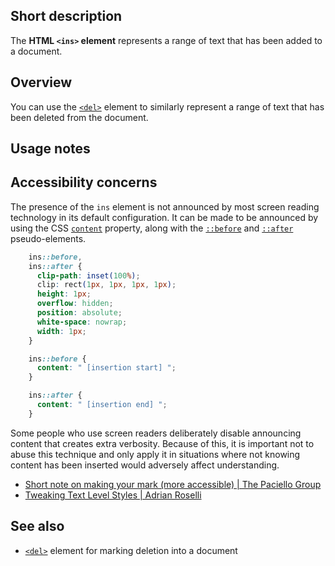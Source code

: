 ## Short description

The **HTML `<ins>` element** represents a range of text that has been
added to a document.

## Overview
You can use the
[`<del>`](/en-US/docs/Web/HTML/Element/del)
element to similarly represent a range of text that has been deleted
from the document.

## Usage notes

## Accessibility concerns
The presence of the `ins` element is not announced by most screen
reading technology in its default configuration. It can be made to be
announced by using the CSS [`content`](/en-US/docs/Web/CSS/content)
property, along with the [`::before`](/en-US/docs/Web/CSS/::before)
and [`::after`](/en-US/docs/Web/CSS/::after) pseudo-elements.

```css
    ins::before,
    ins::after {
      clip-path: inset(100%);
      clip: rect(1px, 1px, 1px, 1px);
      height: 1px;
      overflow: hidden;
      position: absolute;
      white-space: nowrap;
      width: 1px;
    }

    ins::before {
      content: " [insertion start] ";
    }

    ins::after {
      content: " [insertion end] ";
    }
```

Some people who use screen readers deliberately disable announcing
content that creates extra verbosity. Because of this, it is important
not to abuse this technique and only apply it in situations where not
knowing content has been inserted would adversely affect understanding.

- [Short note on making your mark (more accessible) | The Paciello Group](https://developer.paciellogroup.com/blog/2017/12/short-note-on-making-your-mark-more-accessible/)
- [Tweaking Text Level Styles \| Adrian Roselli](http://adrianroselli.com/2017/12/tweaking-text-level-styles.html)

## See also

- [`<del>`](/en-US/docs/Web/HTML/Element/del) element for marking deletion into a document
